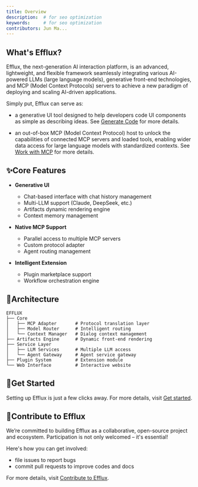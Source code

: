 ```yaml
---
title: Overview
description:  # for seo optimization
keywords:     # for seo optimization
contributors: Jun Ma...
---
```


## What's Efflux?

Efflux, the next-generation AI interaction platform, is an advanced, lightweight, and flexible framework seamlessly integrating various AI-powered LLMs (large language models), generative front-end technologies, and MCP (Model Context Protocols) servers to achieve a new paradigm of deploying and scaling AI-driven applications.

Simply put, Efflux can serve as:

* a generative UI tool designed to help developers code UI components as simple as describing ideas. See [Generate Code](generate-code.md) for more details.

* an out-of-box MCP (Model Context Protocol) host to unlock the capabilities of connected MCP servers and loaded tools, enabling wider data access for large language models with standardized contexts. See [Work with MCP](work-with-mcp.md) for more details.

## ✨Core Features

- **Generative UI**
    - Chat-based interface with chat history management
    - Multi-LLM support (Claude, DeepSeek, etc.)
    - Artifacts dynamic rendering engine
    - Context memory management

- **Native MCP Support**
    - Parallel access to multiple MCP servers
    - Custom protocol adapter
    - Agent routing management

- **Intelligent Extension**
    - Plugin marketplace support
    - Workflow orchestration engine

## 🧩Architecture

```
EFFLUX
├── Core
│   ├── MCP Adapter       # Protocol translation layer
│   ├── Model Router      # Intelligent routing
│   └── Context Manager   # Dialog context management
├── Artifacts Engine      # Dynamic front-end rendering
├── Service Layer
│   ├── LLM Services      # Multiple LLM access
│   └── Agent Gateway     # Agent service gateway
├── Plugin System         # Extension module
└── Web Interface         # Interactive website
```

## 🚀Get Started

Setting up Efflux is just a few clicks away. For more details, visit [Get started](get-started.md).

## 🤝Contribute to Efflux

We’re committed to building Efflux as a collaborative, open-source project and ecosystem. Participation is not only welcomed – it's essential!

Here's how you can get involved:

* file issues to report bugs
* commit pull requests to improve codes and docs

For more details, visit [Contribute to Efflux](contribute.md).